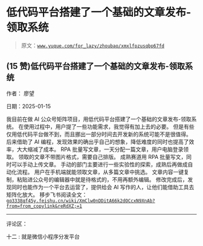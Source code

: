 # 低代码平台搭建了一个基础的文章发布-领取系统

> 原文：[`www.yuque.com/for_lazy/zhoubao/xmxlfpzusqbp67fd`](https://www.yuque.com/for_lazy/zhoubao/xmxlfpzusqbp67fd)

## (15 赞)低代码平台搭建了一个基础的文章发布-领取系统

作者： 廖望

日期：2025-01-15

我目前在做 AI 公众号矩阵项目，用低代码平台搭建了一个基础的文章发布-领取系统。 在使用过程中，用户提了一些功能需求，我觉得有加上去的必要。
但是有些仅用低代码平台做不到，而且挪出一部分时间去开发新的系统可能不是很值得。
后来借助了 AI 编程，发现效果的确出乎自己的想象，降低难度的同时也提高了效率，大大缩减了成本。 RPA 批量写文章，一天分配一篇文章，用户电脑登录领取。
领取的文章不带图片格式，需要自己排版。 成熟赛道用 RPA 批量写文，同时可以手动上传文章。 手动的部门主要进行一些实验性的探索，成熟后再做成自动化流程。
用户在手机端就能领取文章，从多篇文章中挑选。 文章内容一键复制，粘贴进公众号的编辑器中就是待格式的，不用再额外编辑。
修改完成后，发现同时也能作为一个平台去运营了，提供给会 AI 写作的人，让他们能借助工具去矩阵化放大。 移步飞书阅读全文： [`gq3338qf45y.feishu.cn/wiki/XmClw0nDDitA66k2dOCcxN9XnAb?from=from_copylink&reRdXZ;=1`](https://gq3338qf45y.feishu.cn/wiki/XmClw0nDDitA66k2dOCcxN9XnAb?from=from_copylink&reRdXZ;=1)

* * *

评论区：

十二 : 就是微信小程序分发平台